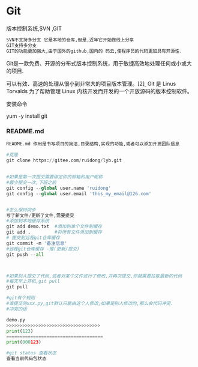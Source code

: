 # Git

版本控制系统,SVN ,GIT

```python
SVN不支持多分支 它是本地的仓库,但是,近年它开始做线上分享
GIT支持多分支
GIT的功能更加强大,由于国外的github,国内的 码云,使程序员的代码更加具有开源性.
```



Git是一款免费、开源的分布式版本控制系统，用于敏捷高效地处理任何或小或大的项目.

可以有效、高速的处理从很小到非常大的项目版本管理。[2][ ](undefined) Git 是 Linus Torvalds 为了帮助管理 Linux 内核开发而开发的一个开放源码的版本控制软件。



安装命令

yum -y install git



### README.md

```python
README.md 作用是书写项目的简洁,目录结构,实现的功能,或者可以添加开发团队信息
```





```python
#克隆
git clone https://gitee.com/ruidong/lyb.git
    
    
#如果是第一次提交需要绑定你的邮箱和用户昵称
#最少提交一次,下班之前
git config --global user.name 'ruidong'
git config --global user.email 'this_my_email@126.com'


#怎么保持同步
写了新文件/更新了文件,需要提交
#添加到本地缓存系统
git add demo.txt  #添加到单个文件到缓存
git add .         #将所有文件添加到缓存
# 提交到远程git仓库缓存
git commit -m '备注信息'
#远程git仓库缓存 -推(更新/提交)
git push --all



#如果别人提交了代码,或者对某个文件进行了修改,并再次提交,你就需要拉取最新的代码
#每天早上开机,git pull
git pull

#git有个规则
#谁提交的xxx.py,git默认只能由这个人修改,如果是别人修改的,那么会代码冲突.
#冲突的话

demo.py
>>>>>>>>>>>>>>>>>>>>>>>>>>>>>>>>>>>
print(123)
====================================
print(000123)

#git status 查看状态
查看当前代码包状态
```


